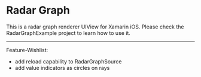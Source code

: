 # Radar Graph

This is a radar graph renderer UIView for Xamarin iOS. Please check the RadarGraphExample project to learn how to use it.

----------

Feature-Wishlist:
- add reload capability to RadarGraphSource
- add value indicators as circles on rays

